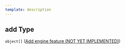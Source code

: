 ```yaml
---
template: description
---
```


## add Type

`object[]` ([Add engine feature (NOT YET IMPLEMENTED)](generic-properties-root-add-game-engine-feature-properties-add-engine-feature-add-engine-feature-not-yet-implemented.md))
